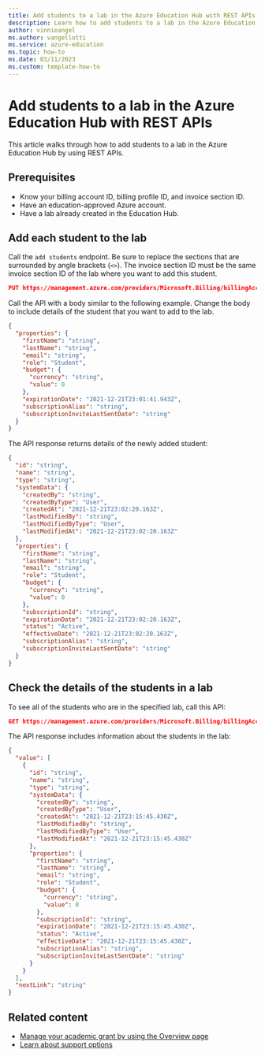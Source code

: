 ```yaml
---
title: Add students to a lab in the Azure Education Hub with REST APIs
description: Learn how to add students to a lab in the Azure Education Hub by using REST APIs.
author: vinnieangel
ms.author: vangellotti
ms.service: azure-education
ms.topic: how-to 
ms.date: 03/11/2023
ms.custom: template-how-to
---
```


# Add students to a lab in the Azure Education Hub with REST APIs

This article walks through how to add students to a lab in the Azure Education Hub by using REST APIs.

## Prerequisites

- Know your billing account ID, billing profile ID, and invoice section ID.
- Have an education-approved Azure account.
- Have a lab already created in the Education Hub.

## Add each student to the lab

Call the `add students` endpoint. Be sure to replace the sections that are surrounded by angle brackets (`<>`). The invoice section ID must be the same invoice section ID of the lab where you want to add this student.

```json
PUT https://management.azure.com/providers/Microsoft.Billing/billingAccounts/<BillingAccountID>/billingProfiles/<BillingProfileID>/invoiceSections/<InvoiceSectionID>/providers/Microsoft.Education/labs/default/students/<StudentID>?api-version=2021-12-01-preview
```

Call the API with a body similar to the following example. Change the body to include details of the student that you want to add to the lab.

```json
{
  "properties": {
    "firstName": "string",
    "lastName": "string",
    "email": "string",
    "role": "Student",
    "budget": {
      "currency": "string",
      "value": 0
    },
    "expirationDate": "2021-12-21T23:01:41.943Z",
    "subscriptionAlias": "string",
    "subscriptionInviteLastSentDate": "string"
  }
}
```

The API response returns details of the newly added student:

```json
{
  "id": "string",
  "name": "string",
  "type": "string",
  "systemData": {
    "createdBy": "string",
    "createdByType": "User",
    "createdAt": "2021-12-21T23:02:20.163Z",
    "lastModifiedBy": "string",
    "lastModifiedByType": "User",
    "lastModifiedAt": "2021-12-21T23:02:20.163Z"
  },
  "properties": {
    "firstName": "string",
    "lastName": "string",
    "email": "string",
    "role": "Student",
    "budget": {
      "currency": "string",
      "value": 0
    },
    "subscriptionId": "string",
    "expirationDate": "2021-12-21T23:02:20.163Z",
    "status": "Active",
    "effectiveDate": "2021-12-21T23:02:20.163Z",
    "subscriptionAlias": "string",
    "subscriptionInviteLastSentDate": "string"
  }
}
```

## Check the details of the students in a lab

To see all of the students who are in the specified lab, call this API:

```json
GET https://management.azure.com/providers/Microsoft.Billing/billingAccounts/<BillingAccountID/billingProfiles/<BillingProfileID>/invoiceSections/<InvoiceSectionID>/providers/Microsoft.Education/labs/default/students?includeDeleted=true&api-version=2021-12-01-preview
```

The API response includes information about the students in the lab:

```json
{
  "value": [
    {
      "id": "string",
      "name": "string",
      "type": "string",
      "systemData": {
        "createdBy": "string",
        "createdByType": "User",
        "createdAt": "2021-12-21T23:15:45.430Z",
        "lastModifiedBy": "string",
        "lastModifiedByType": "User",
        "lastModifiedAt": "2021-12-21T23:15:45.430Z"
      },
      "properties": {
        "firstName": "string",
        "lastName": "string",
        "email": "string",
        "role": "Student",
        "budget": {
          "currency": "string",
          "value": 0
        },
        "subscriptionId": "string",
        "expirationDate": "2021-12-21T23:15:45.430Z",
        "status": "Active",
        "effectiveDate": "2021-12-21T23:15:45.430Z",
        "subscriptionAlias": "string",
        "subscriptionInviteLastSentDate": "string"
      }
    }
  ],
  "nextLink": "string"
}
```

## Related content

- [Manage your academic grant by using the Overview page](hub-overview-page.md)
- [Learn about support options](educator-service-desk.md)
